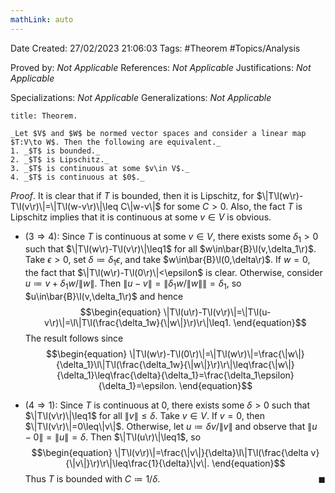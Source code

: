 ```yaml
---
mathLink: auto
---
```


<div class="topSpace"></div>

Date Created: 27/02/2023 21:06:03
Tags: #Theorem #Topics/Analysis

Proved by: _Not Applicable_
References: _Not Applicable_
Justifications: _Not Applicable_

Specializations: _Not Applicable_
Generalizations: _Not Applicable_

``` ad-Theorem
title: Theorem.

_Let $V$ and $W$ be normed vector spaces and consider a linear map $T:V\to W$. Then the following are equivalent._
1. _$T$ is bounded._
2. _$T$ is Lipschitz._
3. _$T$ is continuous at some $v\in V$._
4. _$T$ is continuous at $0$._

```

_Proof_. It is clear that if $T$ is bounded, then it is Lipschitz, for $\|T\l(w\r)-T\l(v\r)\|=\|T\l(w-v\r)\|\leq C\|w-v\|$ for some $C>0$. Also, the fact $T$ is Lipschitz implies that it is continuous at some $v\in V$ is obvious.
* ($3\Rightarrow4$): Since $T$ is continuous at some $v\in V$, there exists some $\delta_1>0$ such that $\|T\l(w\r)-T\l(v\r)\|\leq1$ for all $w\in\bar{B}\l(v,\delta_1\r)$. Take $\epsilon>0$, set $\delta\coloneqq\delta_1\epsilon$, and take $w\in\bar{B}\l(0,\delta\r)$. If $w=0$, the fact that $\|T\l(w\r)-T\l(0\r)\|<\epsilon$ is clear. Otherwise, consider $u\coloneqq v+\delta_1w/\|w\|$. Then $\|u-v\|=\|\delta_1w/\|w\|\|=\delta_1$, so $u\in\bar{B}\l(v,\delta_1\r)$ and hence
    $$\begin{equation}
        \|T\l(u\r)-T\l(v\r)\|=\|T\l(u-v\r)\|=\l\|T\l(\frac{\delta_1w}{\|w\|}\r)\r\|\leq1.
    \end{equation}$$
    The result follows since
    $$\begin{equation}
        \|T\l(w\r)-T\l(0\r)\|=\|T\l(w\r)\|=\frac{\|w\|}{\delta_1}\l\|T\l(\frac{\delta_1w}{\|w\|}\r)\r\|\leq\frac{\|w\|}{\delta_1}\leq\frac{\delta}{\delta_1}=\frac{\delta_1\epsilon}{\delta_1}=\epsilon.
    \end{equation}$$

* ($4\Rightarrow1$): Since $T$ is continuous at $0$, there exists some $\delta>0$ such that $\|T\l(v\r)\|\leq1$ for all $\|v\|\leq\delta$. Take $v\in V$. If $v=0$, then $\|T\l(v\r)\|=0\leq\|v\|$. Otherwise, let $u\coloneqq \delta v/\|v\|$ and observe that $\|u-0\|=\|u\|=\delta$. Then $\|T\l(u\r)\|\leq1$, so
    $$\begin{equation}
        \|T\l(v\r)\|=\frac{\|v\|}{\delta}\l\|T\l(\frac{\delta v}{\|v\|}\r)\r\|\leq\frac{1}{\delta}\|v\|.
    \end{equation}$$
    Thus $T$ is bounded with $C\coloneqq1/\delta$.<span style="float:right;">$\blacksquare$</span>
